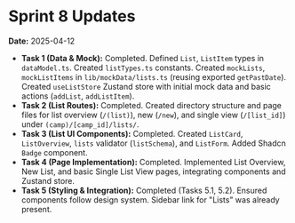 # Sprint 8 Updates

**Date:** 2025-04-12

*   **Task 1 (Data & Mock):** Completed. Defined `List`, `ListItem` types in `dataModel.ts`. Created `listTypes.ts` constants. Created `mockLists`, `mockListItems` in `lib/mockData/lists.ts` (reusing exported `getPastDate`). Created `useListStore` Zustand store with initial mock data and basic actions (`addList`, `addListItem`).
*   **Task 2 (List Routes):** Completed. Created directory structure and page files for list overview (`/(list)`), new (`/new`), and single view (`/[list_id]`) under `(camp)/[camp_id]/lists/`.
*   **Task 3 (List UI Components):** Completed. Created `ListCard`, `ListOverview`, `lists` validator (`listSchema`), and `ListForm`. Added Shadcn `Badge` component.
*   **Task 4 (Page Implementation):** Completed. Implemented List Overview, New List, and basic Single List View pages, integrating components and Zustand store.
*   **Task 5 (Styling & Integration):** Completed (Tasks 5.1, 5.2). Ensured components follow design system. Sidebar link for "Lists" was already present.
